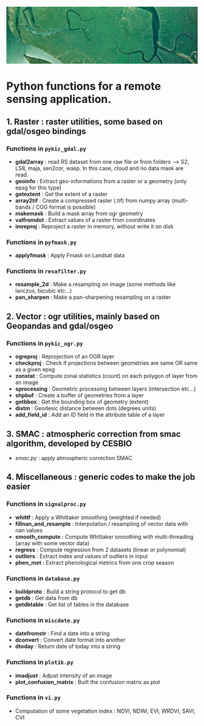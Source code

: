 ![Map](/docs/map.png "Map from Sentinel2 Timeserie")

# Python functions for a remote sensing application.

## 1. **Raster** : raster utilities, some based on gdal/osgeo bindings
### Functions in `pykic_gdal.py`
- **gdal2array** : read RS dataset from one raw file or from folders --> S2, LS8, maja, sen2cor, wasp. In this case, cloud and no data mask are read.
- **geoinfo** : Extract geo-informations from a raster or a geometry (only epsg for this type)
- **getextent** : Get the extent of a raster
- **array2tif** : Create a compressed raster (.tif) from numpy array (multi-bands / COG format is possible)
- **makemask** : Build a mask array from ogr geometry
- **valfromdot** : Extract values of a raster from coordinates
- **imreproj** : Reproject a raster in memory, without write it on disk
### Functions in `pyfmask.py`
- **applyfmask** : Apply Fmask on Landsat data
### Functions in `resafilter.py`
- **resample_2d** : Make a resampling on image (some methods like lanczos, bicubic etc...)
- **pan_sharpen** : Make a pan-sharpening resampling on a raster

## 2. **Vector** : ogr utilities, mainly based on Geopandas and gdal/osgeo
### Functions in `pykic_ogr.py`
- **ogreproj** : Reprojection of an OGR layer
- **checkproj** : Check if projections between geometries are same OR same as a given epsg
- **zonstat** : Compute zonal statistics (count) on each polygon of layer from an image
- **sprocessing** : Geometric processing between layers (intersection etc...)
- **shpbuf** : Create a buffer of geometries from a layer
- **getbbox** : Get the bounding box of geometry (extent)
- **distm** : Geodesic distance between dots (degrees units)
- **add_field_id** : Add an ID field in the attribute table of a layer

## 3. **SMAC** : atmospheric correction from smac algorithm, developed by CESBIO
- _smac.py_ : apply atmospheric correction SMAC

## 4. **Miscellaneous** : generic codes to make the job easier
### Functions in `signalproc.py`
- **whittf** : Apply a Whittaker smoothing (weighted if needed)
- **fillnan_and_resample** : Interpolation / resampling of vector data with nan values
- **smooth_compute** : Compute Whittaker smoothing with multi-threading (array with some vector data)
- **regress** : Compute regression from 2 datasets (linear or polynomial)
- **outliers** : Extract index and values of outliers in input
- **phen_met** : Extract phenological metrics from one crop season
### Functions in `database.py`
- **buildproto** : Build a string protocol to get db
- **getdb** : Get data from db
- **getdbtable** : Get list of tables in the database
### Functions in `miscdate.py`
- **datefromstr** : Find a date into a string
- **dconvert** : Convert date format into another
- **dtoday** : Return date of today into a string
### Functions in `plotik.py`
- **imadjust** : Adjust intensity of an image
- **plot_confusion_matrix** : Built the confusion matrix as plot
### Functions in `vi.py`
- Computation of some vegetation index : NDVI, NDWI, EVI, WRDVI, SAVI, CVI

